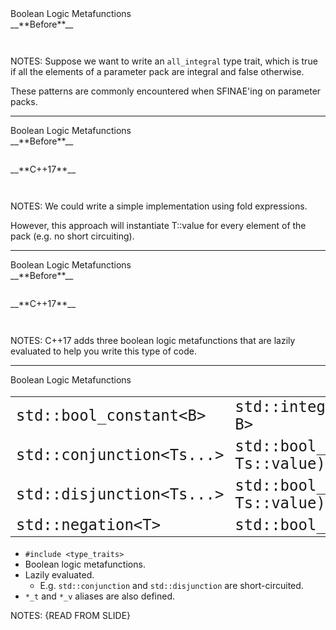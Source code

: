<div class="slide-title">Boolean Logic Metafunctions</div>

<div class="left">
<span style="display: block">__**Before**__</span>

<pre style="display: inline-block;"><code class='sample' sample='cpp17_features/
42_boolean_logic_metafunctions
/
00_all_integral.cpp
#0
'></code></pre>
</div>

<div class="right">
</div>

NOTES:
Suppose we want to write an `all_integral` type trait, which is true if all
the elements of a parameter pack are integral and false otherwise.

These patterns are commonly encountered when SFINAE'ing on parameter packs.

---

<div class="slide-title">Boolean Logic Metafunctions</div>

<div class="left">
<span style="display: block">__**Before**__</span>

<pre style="display: inline-block;"><code class='sample' sample='cpp17_features/
42_boolean_logic_metafunctions
/
00_all_integral.cpp
#0
'></code></pre>
</div>

<div class="right">
<span style="display: block">__**C++17**__</span>

<pre style="display: inline-block;"><code class='sample' sample='cpp17_features/
42_boolean_logic_metafunctions
/
00_all_integral.cpp
#1
'></code></pre>
</div>

NOTES:
We could write a simple implementation using fold expressions.

However, this approach will instantiate T::value for every element of the pack
(e.g.  no short circuiting).

---

<div class="slide-title">Boolean Logic Metafunctions</div>

<div class="left">
<span style="display: block">__**Before**__</span>

<pre style="display: inline-block;"><code class='sample' sample='cpp17_features/
42_boolean_logic_metafunctions
/
00_all_integral.cpp
#0
'></code></pre>
</div>

<div class="right">
<span style="display: block">__**C++17**__</span>

<pre style="display: inline-block;"><code class='sample' sample='cpp17_features/
42_boolean_logic_metafunctions
/
00_all_integral.cpp
#2
'></code></pre>
</div>

NOTES:
C++17 adds three boolean logic metafunctions that are lazily evaluated to help
you write this type of code.

---

<div class="slide-title">Boolean Logic Metafunctions</div>

<table style="font-size: 18px;">
<tr>
  <td style="font-family: monospace;"><code style="font-size: 24px;">std::bool_constant&lt;B&gt;</code></td>
  <td style="font-family: monospace;"><code style="font-size: 24px;">std::integral_constant&lt;bool, B&gt;</code></td>
</tr>
<tr>
  <td style="font-family: monospace;"><code style="font-size: 24px;">std::conjunction&lt;Ts...&gt;</code></td>
  <td style="font-family: monospace;"><code style="font-size: 24px;">std::bool_constant&lt;(... && Ts::value)&gt;</code></td>
</tr>
<tr>
  <td style="font-family: monospace;"><code style="font-size: 24px;">std::disjunction&lt;Ts...&gt;</code></td>
  <td style="font-family: monospace;"><code style="font-size: 24px;">std::bool_constant&lt;(... || Ts::value)&gt;</code></td>
</tr>
<tr>
  <td style="font-family: monospace;"><code style="font-size: 24px;">std::negation&lt;T&gt;</code></td>
  <td style="font-family: monospace;"><code style="font-size: 24px;">std::bool_constant&lt;!T::value&gt;</code></td>
</tr>
</table>

* `#include <type_traits>`
* Boolean logic metafunctions.
* Lazily evaluated.
  * E.g. `std::conjunction` and `std::disjunction` are short-circuited.
* `*_t` and `*_v` aliases are also defined.

NOTES:
{READ FROM SLIDE}

